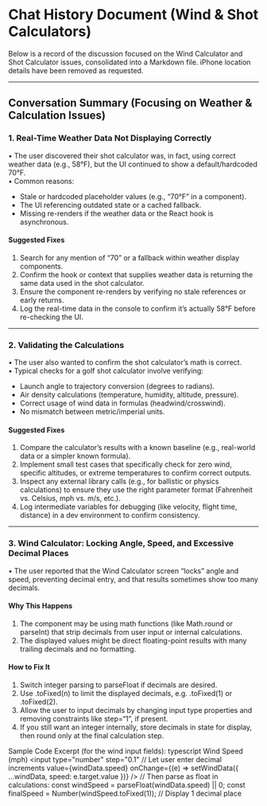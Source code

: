 # Chat History Document (Wind & Shot Calculators)

Below is a record of the discussion focused on the Wind Calculator and Shot Calculator issues, consolidated into a Markdown file. iPhone location details have been removed as requested.

---

## Conversation Summary (Focusing on Weather & Calculation Issues)

### 1. Real-Time Weather Data Not Displaying Correctly

• The user discovered their shot calculator was, in fact, using correct weather data (e.g., 58°F), but the UI continued to show a default/hardcoded 70°F.  
• Common reasons:  
  - Stale or hardcoded placeholder values (e.g., “70°F” in a component).  
  - The UI referencing outdated state or a cached fallback.  
  - Missing re-renders if the weather data or the React hook is asynchronous.

#### Suggested Fixes
1. Search for any mention of “70” or a fallback within weather display components.  
2. Confirm the hook or context that supplies weather data is returning the same data used in the shot calculator.  
3. Ensure the component re-renders by verifying no stale references or early returns.  
4. Log the real-time data in the console to confirm it’s actually 58°F before re-checking the UI.

---

### 2. Validating the Calculations

• The user also wanted to confirm the shot calculator’s math is correct.  
• Typical checks for a golf shot calculator involve verifying:  
  - Launch angle to trajectory conversion (degrees to radians).  
  - Air density calculations (temperature, humidity, altitude, pressure).  
  - Correct usage of wind data in formulas (headwind/crosswind).  
  - No mismatch between metric/imperial units.

#### Suggested Fixes
1. Compare the calculator’s results with a known baseline (e.g., real-world data or a simpler known formula).  
2. Implement small test cases that specifically check for zero wind, specific altitudes, or extreme temperatures to confirm correct outputs.  
3. Inspect any external library calls (e.g., for ballistic or physics calculations) to ensure they use the right parameter format (Fahrenheit vs. Celsius, mph vs. m/s, etc.).  
4. Log intermediate variables for debugging (like velocity, flight time, distance) in a dev environment to confirm consistency.

---

### 3. Wind Calculator: Locking Angle, Speed, and Excessive Decimal Places

• The user reported that the Wind Calculator screen “locks” angle and speed, preventing decimal entry, and that results sometimes show too many decimals.  

#### Why This Happens
1. The component may be using math functions (like Math.round or parseInt) that strip decimals from user input or internal calculations.  
2. The displayed values might be direct floating-point results with many trailing decimals and no formatting.

#### How to Fix It
1. Switch integer parsing to parseFloat if decimals are desired.  
2. Use .toFixed(n) to limit the displayed decimals, e.g. .toFixed(1) or .toFixed(2).  
3. Allow the user to input decimals by changing input type properties and removing constraints like step=“1”, if present.  
4. If you still want an integer internally, store decimals in state for display, then round only at the final calculation step.

Sample Code Excerpt (for the wind input fields):
typescript
<label>Wind Speed (mph)</label>
<input
type="number"
step="0.1" // Let user enter decimal increments
value={windData.speed}
onChange={(e) => setWindData({ ...windData, speed: e.target.value })}
/>
// Then parse as float in calculations:
const windSpeed = parseFloat(windData.speed) || 0;
const finalSpeed = Number(windSpeed.toFixed(1)); // Display 1 decimal place

